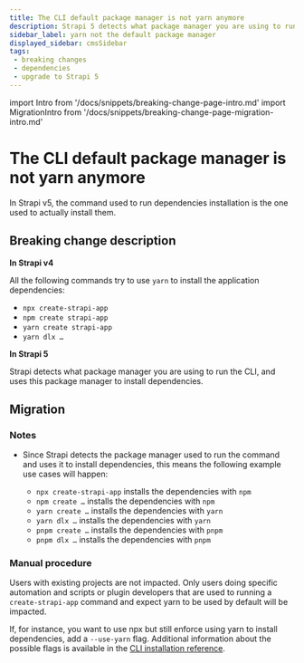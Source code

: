 ```yaml
---
title: The CLI default package manager is not yarn anymore
description: Strapi 5 detects what package manager you are using to run the CLI, and uses this package manager to install dependencies.
sidebar_label: yarn not the default package manager
displayed_sidebar: cmsSidebar
tags:
 - breaking changes
 - dependencies
 - upgrade to Strapi 5
---
```


import Intro from '/docs/snippets/breaking-change-page-intro.md'
import MigrationIntro from '/docs/snippets/breaking-change-page-migration-intro.md'

# The CLI default package manager is not yarn anymore

In Strapi v5, the command used to run dependencies installation is the one used to actually install them.

<Intro />
<BreakingChangeIdCard />

## Breaking change description

<SideBySideContainer>

<SideBySideColumn>

**In Strapi v4**

All the following commands try to use `yarn` to install the application dependencies:

- `npx create-strapi-app`
- `npm create strapi-app`
- `yarn create strapi-app`
- `yarn dlx …`

</SideBySideColumn>

<SideBySideColumn>

**In Strapi 5**

Strapi detects what package manager you are using to run the CLI, and uses this package manager to install dependencies.

</SideBySideColumn>

</SideBySideContainer>

## Migration

### Notes

* Since Strapi detects the package manager used to run the command and uses it to install dependencies, this means the following example use cases will happen:

  - `npx create-strapi-app`  installs the dependencies with `npm`
  - `npm create …` installs the dependencies with `npm`
  - `yarn create …` installs the dependencies with `yarn`
  - `yarn dlx …` installs the dependencies with `yarn`
  - `pnpm create …` installs the dependencies with `pnpm`
  - `pnpm dlx …` installs the dependencies with `pnpm`

### Manual procedure

Users with existing projects are not impacted. Only users doing specific automation and scripts or plugin developers that are used to running a `create-strapi-app` command and expect yarn to be used by default will be impacted.

If, for instance, you want to use npx but still enforce using yarn to install dependencies, add a `--use-yarn` flag. Additional information about the possible flags is available in the [CLI installation reference](/cms/installation/cli#cli-installation-options).
